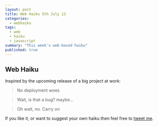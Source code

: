 ```yaml
---
layout: post
title: Web Haiku 5th July 13
categories: 
  - webhaiku
tags: 
  - web
  - haiku
  - javascript
summary: "This week's web-based haiku"
published: true
---
```


## Web Haiku

Inspired by the upcoming release of a big project at work:

> No deployment woes

> Wait, is that a bug? maybe...

> Oh wait, no. Carry on


If you like it, or want to suggest your own haiku then feel free to [tweet me](http://twitter.com/timdouglas).
